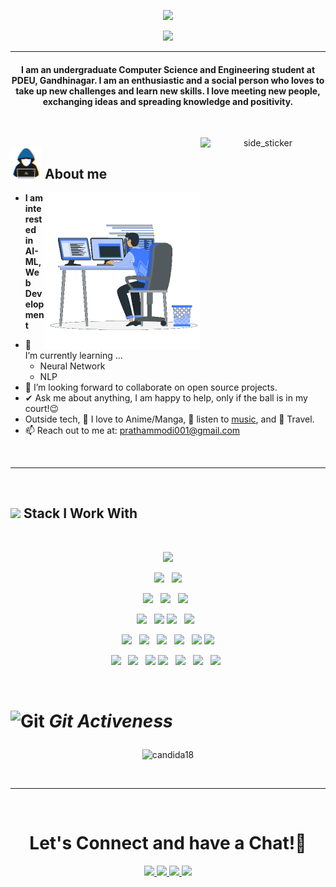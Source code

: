 
<p align="center">
  <img src="https://capsule-render.vercel.app/api?type=waving&color=gradient&text=Hello!&height=100&section=header"/>
</p>
<!--  -->
<p align="center">
  <a href="https://github.com/DenverCoder1/readme-typing-svg"><img src="https://readme-typing-svg.herokuapp.com?font=Time+New+Roman&color=cyan&size=25&center=true&vCenter=true&width=600&height=100&lines=I'm+Pratham+Modi%2C++;AI-ML+Enthusiast,;Self-taught+Back-End+Developer,;Computer+Science+Student,;Anime+%E2%9D%A4%EF%B8%8F;Active+Learner,;"></a>
</p>

<hr/>
<h4 align="center">I am an undergraduate Computer Science and Engineering student at PDEU, Gandhinagar. I am an enthusiastic and a social person who loves to take up new challenges and learn new skills. I love meeting new people, exchanging ideas and spreading knowledge and positivity.</h4>
<br>

<p align="center">
  <img align="right" width="200px" height="200px" alt="side_sticker" src="https://media.giphy.com/media/TEnXkcsHrP4YedChhA/giphy.gif" />
</p>

## <picture><img src = "https://github.com/0xAbdulKhalid/0xAbdulKhalid/raw/main/assets/mdImages/about_me.gif" width = 50px></picture> **About me**

<picture> <img align="right" src="https://github.com/0xAbdulKhalid/0xAbdulKhalid/raw/main/assets/mdImages/Right_Side.gif" width = 250px></picture>
* **I am interested in AI-ML, Web Development**
- 🌱 I’m currently learning ...
  - Neural Network
  - NLP
- 👯 I’m looking forward to collaborate on open source projects.
- ✔ Ask me about anything, I am happy to help, only if the ball is in my court!😉<br>
- Outside tech, 📖 I love to Anime/Manga, 🎵 listen to <a href="https://open.spotify.com/user/i0tpzx4uozqy5ww6u3w8kw8k4?si=601fdc6152a845ab">music</a>, and 🌴 Travel.
- 📫 Reach out to me at: <a href="prathammodi001@gmail.com">prathammodi001@gmail.com</a>
<br> 
 
 <hr>
 
 <br>

## <img src = "https://media2.giphy.com/media/QssGEmpkyEOhBCb7e1/giphy.gif?cid=ecf05e47a0n3gi1bfqntqmob8g9aid1oyj2wr3ds3mg700bl&rid=giphy.gif" width = 32px> Stack I Work With

<br>

<p  align="center">

<img src="https://img.shields.io/badge/TensorFlow-%23FF6F00.svg?style=for-the-badge&logo=TensorFlow&logoColor=white" height="25"/>
  </p>
  
<p  align="center">

<img src="https://img.shields.io/badge/numpy-%23013243.svg?style=for-the-badge&logo=numpy&logoColor=white" height="25"/>  
  &nbsp;
<img src="https://img.shields.io/badge/pandas-%23150458.svg?style=for-the-badge&logo=pandas&logoColor=white" height="25"/>
  </p>
  
  <p  align="center">

  
<img src="https://img.shields.io/badge/Matplotlib-%23ffffff.svg?style=for-the-badge&logo=Matplotlib&logoColor=black" height="25"/>
  &nbsp;
<img src="https://img.shields.io/badge/scikit--learn-%23F7931E.svg?style=for-the-badge&logo=scikit-learn&logoColor=white" height="25"/>
  &nbsp;
<img src="https://img.shields.io/badge/nVIDIA-%2376B900.svg?style=for-the-badge&logo=nVIDIA&logoColor=white" height="25"/>
  &nbsp;
 
 </p>

 <p  align="center">
<img src="https://img.shields.io/badge/html5-%23E34F26.svg?style=for-the-badge&logo=html5&logoColor=white">
&nbsp;
  
<img src="https://img.shields.io/badge/css3-%231572B6.svg?style=for-the-badge&logo=css3&logoColor=white" height="25">

  <img src="https://img.shields.io/badge/javascript-%23323330.svg?style=for-the-badge&logo=javascript&logoColor=%23F7DF1E" height="25">
&nbsp;
  
<img src="https://img.shields.io/badge/bootstrap-%238511FA.svg?style=for-the-badge&logo=bootstrap&logoColor=white" height="25">
&nbsp;
</p>

<p align="center">
    <img src="https://img.shields.io/badge/c-%2300599C.svg?style=for-the-badge&logo=c&logoColor=white" height="25">
&nbsp;
    <img src="https://img.shields.io/badge/c++-%2300599C.svg?style=for-the-badge&logo=c%2B%2B&logoColor=white" height="25">
&nbsp;
    <img src="https://img.shields.io/badge/python-3670A0?style=for-the-badge&logo=python&logoColor=ffdd54" height="25">
&nbsp;
    <img src="https://img.shields.io/badge/java-%23ED8B00.svg?style=for-the-badge&logo=openjdk&logoColor=white" height="25">
&nbsp;
  <img src="https://img.shields.io/badge/LeetCode-000000?style=for-the-badge&logo=LeetCode&logoColor=#d16c06" height="25">
  <img src="https://img.shields.io/badge/Kaggle-035a7d?style=for-the-badge&logo=kaggle&logoColor=white" height="25"/> 

</p>
 
 <p  align="center">
<img src="https://img.shields.io/badge/MongoDB-%234ea94b.svg?style=for-the-badge&logo=mongodb&logoColor=white" height="25">
  &nbsp;

<img src="https://img.shields.io/badge/express.js-%23404d59.svg?style=for-the-badge&logo=express&logoColor=%2361DAFB">
&nbsp;
  
<img src="https://img.shields.io/badge/react-%2320232a.svg?style=for-the-badge&logo=react&logoColor=%2361DAFB" height="25">

  <img src="https://img.shields.io/badge/node.js-6DA55F?style=for-the-badge&logo=node.js&logoColor=white" height="25">
&nbsp;
  
<img src="https://img.shields.io/badge/JWT-black?style=for-the-badge&logo=JSON%20web%20tokens" height="25">
&nbsp;
  <img src="https://img.shields.io/badge/MySQL-00000F?style=for-the-badge&logo=mysql&logoColor=white" height="25">
&nbsp;
  <img src="https://img.shields.io/badge/-GraphQL-E10098?style=for-the-badge&logo=graphql&logoColor=white" height="25">
&nbsp;
</p>


<br>


# <img src="https://media.giphy.com/media/W5eoZHPpUx9sapR0eu/giphy.gif" width="30px" alt="Git"/>&nbsp;<i><b>Git Activeness</b></i></p>
<p align="center"><img src="https://github-readme-streak-stats.herokuapp.com/?user=PrathamModi001&theme=algolia" alt="candida18"  /></p>
<p align="center">




<br> 
 
 <hr>
 
 <br>

<h1 align="center">
  Let's Connect and have a Chat!💬
</h1>

<p align="center">
<a href="kedin.com/in/pratham-modi-6a1b9224a/">
  <img height="50" src="https://user-images.githubusercontent.com/46517096/166973395-19676cd8-f8ec-4abf-83ff-da8243505b82.png"/>
</a>
<a href="https://twitter.com/PrathamModii">
  <img height="50" src="https://user-images.githubusercontent.com/46517096/166974271-91dfa250-d70b-4cb9-8707-f1bda1b708c3.png"/>
</a>
<a href="https://www.instagram.com/prathammodii/">
  <img height="50" src="https://user-images.githubusercontent.com/46517096/166974368-9798f39f-1f46-499c-b14e-81f0a3f83a06.png"/>
</a>
</div><img src="https://github.com/punitkmryh/punitkmryh/blob/master/wave.svg" />
</p>
  
<br>
 



